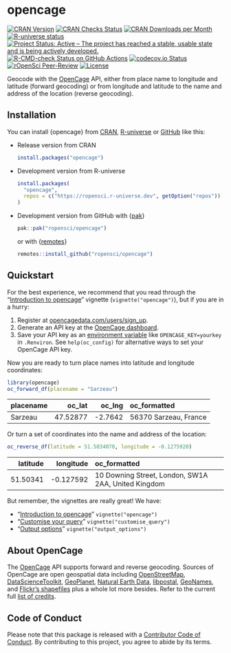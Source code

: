 
<!-- README.md is generated from README.Rmd. Please edit that file -->

# opencage

<!-- badges: start -->

[![CRAN
Version](https://www.r-pkg.org/badges/version/opencage)](https://cran.r-project.org/package=opencage)
[![CRAN Checks
Status](https://badges.cranchecks.info/worst/opencage.svg)](https://cran.r-project.org/web/checks/check_results_opencage.html)
[![CRAN Downloads per
Month](https://cranlogs.r-pkg.org/badges/opencage)](https://cran.r-project.org/package=opencage)
[![R-universe
status](https://ropensci.r-universe.dev/badges/opencage)](https://ropensci.r-universe.dev/ui#package:opencage)
[![Project Status: Active – The project has reached a stable, usable
state and is being actively
developed.](https://www.repostatus.org/badges/latest/active.svg)](https://www.repostatus.org/#active)
[![R-CMD-check Status on GitHub
Actions](https://github.com/ropensci/opencage/workflows/R-CMD-check/badge.svg)](https://github.com/ropensci/opencage/actions?query=workflow%3AR-CMD-check)
[![codecov.io
Status](https://codecov.io/github/ropensci/opencage/coverage.svg?branch=main)](https://codecov.io/github/ropensci/opencage?branch=main)
[![rOpenSci
Peer-Review](https://badges.ropensci.org/36_status.svg)](https://github.com/ropensci/software-review/issues/36)
[![License](https://img.shields.io/cran/l/opencage)](https://opensource.org/licenses/gpl-license)

<!-- badges: end -->

Geocode with the [OpenCage](https://opencagedata.com) API, either from
place name to longitude and latitude (forward geocoding) or from
longitude and latitude to the name and address of the location (reverse
geocoding).

## Installation

You can install {opencage} from
[CRAN](https://cran.r-project.org/package=opencage),
[R-universe](https://ropensci.r-universe.dev/ui#package:opencage) or
[GitHub](https://github.com/ropensci/opencage) like this:

- Release version from CRAN

  ``` r
  install.packages("opencage")
  ```

- Development version from R-universe

  ``` r
  install.packages(
    "opencage", 
    repos = c("https://ropensci.r-universe.dev", getOption("repos"))
  )
  ```

- Development version from GitHub with
  {[pak](https://github.com/r-lib/pak/)}

  ``` r
  pak::pak("ropensci/opencage")
  ```

  or with {[remotes](https://github.com/r-lib/remotes/)}

  ``` r
  remotes::install_github("ropensci/opencage")
  ```

## Quickstart

For the best experience, we recommend that you read through the
“[Introduction to
opencage](https://docs.ropensci.org/opencage/articles/opencage.html)”
vignette (`vignette("opencage")`), but if you are in a hurry:

1.  Register at
    [opencagedata.com/users/sign_up](https://opencagedata.com/users/sign_up).
2.  Generate an API key at the [OpenCage
    dashboard](https://opencagedata.com/dashboard#api-keys).
3.  Save your API key as an [environment
    variable](https://rstats.wtf/r-startup.html#renviron) like
    `OPENCAGE_KEY=yourkey` in `.Renviron`. See `help(oc_config)` for
    alternative ways to set your OpenCage API key.

Now you are ready to turn place names into latitude and longitude
coordinates:

``` r
library(opencage)
oc_forward_df(placename = "Sarzeau")
```

| placename |   oc_lat |  oc_lng | oc_formatted          |
|:----------|---------:|--------:|:----------------------|
| Sarzeau   | 47.52877 | -2.7642 | 56370 Sarzeau, France |

Or turn a set of coordinates into the name and address of the location:

``` r
oc_reverse_df(latitude = 51.5034070, longitude = -0.1275920)
```

| latitude | longitude | oc_formatted                                        |
|---------:|----------:|:----------------------------------------------------|
| 51.50341 | -0.127592 | 10 Downing Street, London, SW1A 2AA, United Kingdom |

But remember, the vignettes are really great! We have:

- “[Introduction to
  opencage](https://docs.ropensci.org/opencage/articles/opencage.html)”
  `vignette("opencage")`
- “[Customise your
  query](https://docs.ropensci.org/opencage/articles/customise_query.html)”
  `vignette("customise_query")`
- “[Output
  options](https://docs.ropensci.org/opencage/articles/output_options.html)”
  `vignette("output_options")`

## About OpenCage

The [OpenCage](https://opencagedata.com) API supports forward and
reverse geocoding. Sources of OpenCage are open geospatial data
including [OpenStreetMap](https://www.openstreetmap.org),
[DataScienceToolkit](https://github.com/petewarden/dstk),
[GeoPlanet](https://en.wikipedia.org/wiki/GeoPlanet), [Natural Earth
Data](https://www.naturalearthdata.com),
[libpostal](https://github.com/openvenues/libpostal),
[GeoNames](https://www.geonames.org), and [Flickr’s
shapefiles](https://code.flickr.net/2009/05/21/flickr-shapefiles-public-dataset-10/)
plus a whole lot more besides. Refer to the current full [list of
credits](https://opencagedata.com/credits).

## Code of Conduct

Please note that this package is released with a [Contributor Code of
Conduct](https://ropensci.org/code-of-conduct/). By contributing to this
project, you agree to abide by its terms.
